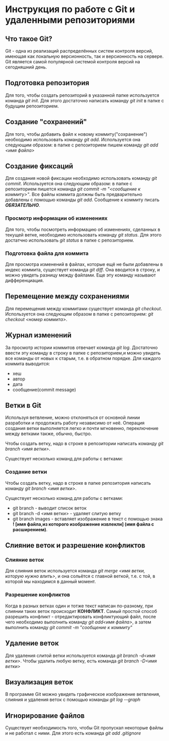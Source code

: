 # Инструкция по работе с Git и удаленными репозиториями

## Что такое Git?

Git - одна из реализаций распределённых систем контроля версий, имеющая как локальную версионность, так и версионность на сервере. Git является самой популярной системой контроля версий на сегодняшний день.

## Подготовка репозитория

Для того, чтобы создать репозиторий в указанной папке используется команда *git init*. Для этого достаточно написать команду *git init* в папке с будущим репозиторием.

## Создание "сохранений"

Для того, чтобы добавить файл к новому коммиту("сохранение") необходимо использовать команду *git add*. Используется она следующим образом: в папке с репозиторием пишем команду *git add <имя файла>*

## Создание фиксаций

Для создания новой фиксации необходимо использовать команду *git commit*. Используется она следующим образом: в папке с репозиторием пишется команда *git commit -m "<сообщение к коммиту>"*. Все файлы коммита должны быть предварительно добавлены с помощью команды *git add*. Сообщение к коммиту писать ***ОБЯЗАТЕЛЬНО***.

### Просмотр информации об изменениях

Для того, чтобы посмотреть информацию об изменениях, сделанных в текущей ветке, необходимо использовать команду *git status*. Для этого достатчно использовать *git status* в папке с репозиторием.

### Подготовка файла для коммита

Для просмотра изменений в файлах, которые ещё не были добавлены в индекс коммита, существует команда *git diff*. Она вводится в строку, и можно увидеть разницу между файлами. Еще эту команду называют дифференциация.

## Перемещение между сохранениями

Для перемещения между коммитами существует команда *git checkout*. Используется она следующим образом в папке с репозиторием: *git checkout <номер коммита>*.

## Журнал изменений

За просмотр истории коммитов отвечает команда *git log*. Достаточно ввести эту команду в строку в папке с репозиторием,и можно увидеть все команды от новых к старым, т.е. в обратном порядке. Для каждого коммита выводится: 
* хеш
* автор
* дата
* сообщение(commit message)

## Ветки в Git

Используя ветвление, можно отклоняться от основной линии разработки и продолжать работу независимо от неё. Операция создания ветки выполняется легко и почти мгновенно, переключение между ветками также, обычно, быстро.

  Чтобы создать ветку, надо в строке в репозитории написать команду *git branch <имя ветки>*.
  
   Существует несколько команд для работы с ветками:
### Создание ветки

Чтобы создать ветку, надо в строке в папке репозитория написать команду *git branch <имя ветки>*. 

Существует несколько команд для работы с ветками:

* git branch - выводит список веток
* git branch -d <имя ветки> - удаляет слитую ветку
* git branch images - вставляет изображение в текст c помощью знака **! [имя файла,из которого изображение извлекли] (имя файла с расширением)**.
 
## Слияние веток и разрешение конфликтов

### Слияние веток

Для слияния веток используется команда *git merge <имя ветки, которую нужно влить>*, и она сольётся с главной веткой, т.е. с той, в которой мы находимся в данный момент.

### Разрешение конфликтов

Когда в разных ветках один и тотже текст написан по-разному, при слиянии таких веток происходит **КОНФЛИКТ**. Самый простой способ разрешить конфликт - отредактировать конфликтующий файл, после чего необходимо выполнить команду *git add<имя файла>*, а затем выполнить команду *git commit -m "сообщение к коммиту"*

## Удаление веток

Для удаления слитой ветки используется команда *git branch -d<имя ветки>*. Чтобы удалить любую ветку, есть команда *git branch -D<имя ветки>*

## Визуализация веток

В программе Git можно увидеть графическое изображение ветвления, слияния и удаления веток с помощью команды *git log --graph*

## Игнорирование файлов

Существует необходимость того, чтобы Git пропускал некоторые файлы и не работал с ними. Для этого есть команда *git add .gitignore*
